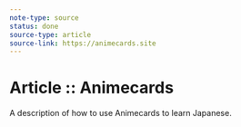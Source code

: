 ```yaml
---
note-type: source
status: done
source-type: article
source-link: https://animecards.site
---
```


# Article :: Animecards

A description of how to use Animecards to learn Japanese.
